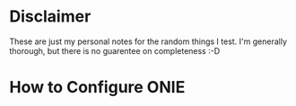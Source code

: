 # Disclaimer

These are just my personal notes for the random things I test. I'm generally thorough,
but there is no guarentee on completeness :-D

# How to Configure ONIE